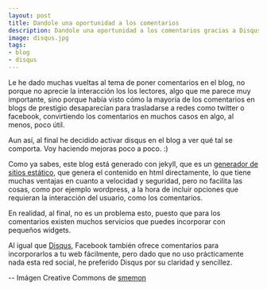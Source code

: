 ```yaml
---
layout: post
title: Dandole una oportunidad a los comentarios
description: Dandole una oportunidad a los comentarios gracias a Disqus.
image: disqus.jpg
tags:
- blog
- disqus
---
```


Le he dado muchas vueltas al tema de poner comentarios en el blog, no porque no aprecie la interacción los los lectores, algo que me parece muy importante, sino porque había visto cómo la mayoría de los comentarios en blogs de prestigio desaparecían para trasladarse a redes como twitter o facebook, convirtiendo los comentarios en muchos casos en algo, al menos, poco útil.

Aun así, al final he decidido activar disqus en el blog a ver qué tal se comporta. Voy haciendo mejoras poco a poco. :)

Como ya sabes, este blog está generado con jekyll, que es un [generador de sitios estático][1], que genera el contenido en html directamente, lo que tiene muchas ventajas en cuanto a velocidad y seguridad, pero no facilita las cosas, como por ejemplo wordpress, a la hora de incluir opciones que requieran la interacción del usuario, como los comentarios.

En realidad, al final, no es un problema esto, puesto que para los comentarios existen muchos servicios que puedes incorporar con pequeños widgets.

Al igual que [Disqus][2], Facebook también ofrece comentarios para incorporarlos a tu web fácilmente, pero dado que no uso prácticamente nada esta red social, he preferido Disqus por su claridad y sencillez.

-- Imágen Creative Commons de [smemon][3]

[1]: http://ant.onio.org/2013/02/generadores-de-sitios-estaticos.html
[2]: http://disqus.com
[3]: http://www.flickr.com/photos/smemon/